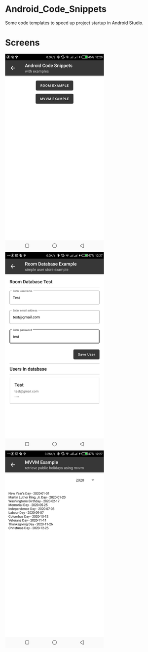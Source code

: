 # Android_Code_Snippets
Some code templates to speed up project startup in Android Studio.

# Screens
<img width="320" alt="QR Generator" src="app/src/main/res/raw/Screenshot_20201010-122053.jpg">
<img width="320" alt="QR Generator" src="app/src/main/res/raw/Screenshot_20201010-122710.jpg">
<img width="320" alt="QR Generator" src="app/src/main/res/raw/Screenshot_20201010-122721.jpg">
